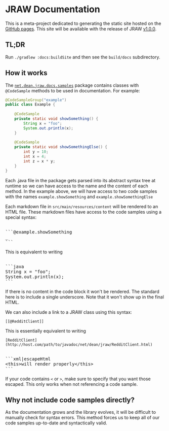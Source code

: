# JRAW Documentation

This is a meta-project dedicated to generating the static site hosted on the [GitHub pages](https://thatjavanerd.github.io/JRAW). This site will be available with the release of JRAW [v1.0.0](https://github.com/thatJavaNerd/JRAW/milestone/3).

## TL;DR

Run `./gradlew :docs:buildSite` and then see the `build/docs` subdirectory.

## How it works

The [`net.dean.jraw.docs.samples`](https://github.com/thatJavaNerd/JRAW/tree/kotlin/docs/src/main/java/net/dean/jraw/docs/samples) package contains classes with `@CodeSample` methods to be used in documentation. For example:

```java
@CodeSampleGroup("example")
public class Example {
    
    @CodeSample
    private static void showSomething() {
        String x = "foo";
        System.out.println(x);
    }
    
    @CodeSample
    private static void showSomethingElse() {
        int y = 10;
        int x = 4;
        int z = x * y;
    }
}
```

Each .java file in the package gets parsed into its abstract syntax tree at runtime so we can have access to the name and the content of each method. In the example above, we will have access to two code samples with the names `example.showSomething` and `example.showSomethingElse`

Each markdown file in `src/main/resources/content` will be rendered to an HTML file. These markdown files have access to the code samples using a special syntax:

<pre lang="no-highlight"></code>
```@example.showSomething
_
```
</code></pre>

This is equivalent to writing

<pre lang="no-highlight"></code>
```java
String x = "foo";
System.out.println(x);
```
</code></pre>

If there is no content in the code block it won't be rendered. The standard here is to include a single underscore. Note that it won't show up in the final HTML.

We can also include a link to a JRAW class using this syntax:

```
[[@RedditClient]]
```

This is essentially equivalent to writing

```
[RedditClient](http://host.com/path/to/javadoc/net/dean/jraw/RedditClient.html)
```

<pre lang="no-highlight"></code>
```xml|escapeHtml
&lt;this&gt;will render properly&lt;/this&gt;
```
</code></pre>

If your code contains `<` or `>`, make sure to specify that you want those escaped. This only works when not referencing a code sample.


## Why not include code samples directly?

As the documentation grows and the library evolves, it will be difficult to manually check for syntax errors. This method forces us to keep all of our code samples up-to-date and syntactically valid.
